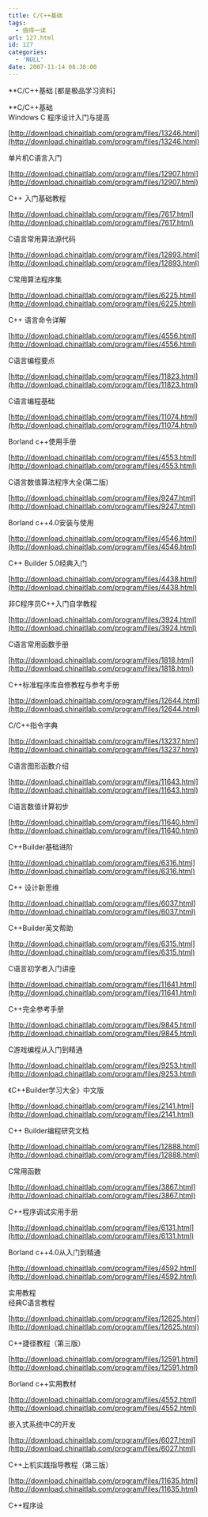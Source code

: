 ```yaml
---
title: C/C++基础
tags:
  - 值得一读
url: 127.html
id: 127
categories:
  - 'NULL'
date: 2007-11-14 08:38:00
---
```


**C/C++基础 \[都是极品学习资料\]  
  
**C/C++基础  
Windows C 程序设计入门与提高  
  
[http://download.chinaitlab.com/program/files/13246.html](http://download.chinaitlab.com/program/files/13246.html)  
  
单片机C语言入门  
  
[http://download.chinaitlab.com/program/files/12907.html](http://download.chinaitlab.com/program/files/12907.html)  
  
C++ 入门基础教程  
  
[http://download.chinaitlab.com/program/files/7617.html](http://download.chinaitlab.com/program/files/7617.html)  
  
C语言常用算法源代码  
  
[http://download.chinaitlab.com/program/files/12893.html](http://download.chinaitlab.com/program/files/12893.html)  
  
C常用算法程序集  
  
[http://download.chinaitlab.com/program/files/6225.html](http://download.chinaitlab.com/program/files/6225.html)  
  
C++ 语言命令详解  
  
[http://download.chinaitlab.com/program/files/4556.html](http://download.chinaitlab.com/program/files/4556.html)  
  
C语言编程要点  
  
[http://download.chinaitlab.com/program/files/11823.html](http://download.chinaitlab.com/program/files/11823.html)  
  
C语言编程基础  
  
[http://download.chinaitlab.com/program/files/11074.html](http://download.chinaitlab.com/program/files/11074.html)  
  
Borland c++使用手册  
  
[http://download.chinaitlab.com/program/files/4553.html](http://download.chinaitlab.com/program/files/4553.html)  
  
C语言数值算法程序大全(第二版)  
  
[http://download.chinaitlab.com/program/files/9247.html](http://download.chinaitlab.com/program/files/9247.html)  
  
Borland c++4.0安装与使用  
  
[http://download.chinaitlab.com/program/files/4546.html](http://download.chinaitlab.com/program/files/4546.html)  
  
C++ Builder 5.0经典入门  
  
[http://download.chinaitlab.com/program/files/4438.html](http://download.chinaitlab.com/program/files/4438.html)  
  
非C程序员C++入门自学教程  
  
[http://download.chinaitlab.com/program/files/3924.html](http://download.chinaitlab.com/program/files/3924.html)  
  
C语言常用函数手册  
  
[http://download.chinaitlab.com/program/files/1818.html](http://download.chinaitlab.com/program/files/1818.html)  
  
C++标准程序库自修教程与参考手册  
  
[http://download.chinaitlab.com/program/files/12644.html](http://download.chinaitlab.com/program/files/12644.html)  
  
C/C++指令字典  
  
[http://download.chinaitlab.com/program/files/13237.html](http://download.chinaitlab.com/program/files/13237.html)  
  
C语言图形函数介绍  
  
[http://download.chinaitlab.com/program/files/11643.html](http://download.chinaitlab.com/program/files/11643.html)  
  
C语言数值计算初步  
  
[http://download.chinaitlab.com/program/files/11640.html](http://download.chinaitlab.com/program/files/11640.html)  
  
C++Builder基础进阶  
  
[http://download.chinaitlab.com/program/files/6316.html](http://download.chinaitlab.com/program/files/6316.html)  
  
C++ 设计新思维  
  
[http://download.chinaitlab.com/program/files/6037.html](http://download.chinaitlab.com/program/files/6037.html)  
  
C++Builder英文帮助  
  
[http://download.chinaitlab.com/program/files/6315.html](http://download.chinaitlab.com/program/files/6315.html)  
  
C语言初学者入门讲座  
  
[http://download.chinaitlab.com/program/files/11641.html](http://download.chinaitlab.com/program/files/11641.html)  
  
C++完全参考手册  
  
[http://download.chinaitlab.com/program/files/9845.html](http://download.chinaitlab.com/program/files/9845.html)  
  
C游戏编程从入门到精通  
  
[http://download.chinaitlab.com/program/files/9253.html](http://download.chinaitlab.com/program/files/9253.html)  
  
《C++Builder学习大全》中文版  
  
[http://download.chinaitlab.com/program/files/2141.html](http://download.chinaitlab.com/program/files/2141.html)  
  
C++ Builder编程研究文档  
  
[http://download.chinaitlab.com/program/files/12888.html](http://download.chinaitlab.com/program/files/12888.html)  
  
C常用函数  
  
[http://download.chinaitlab.com/program/files/3867.html](http://download.chinaitlab.com/program/files/3867.html)  
  
C++程序调试实用手册  
  
[http://download.chinaitlab.com/program/files/6131.html](http://download.chinaitlab.com/program/files/6131.html)  
  
Borland c++4.0从入门到精通  
  
[http://download.chinaitlab.com/program/files/4592.html](http://download.chinaitlab.com/program/files/4592.html)  
  
实用教程  
经典C语言教程  
  
[http://download.chinaitlab.com/program/files/12625.html](http://download.chinaitlab.com/program/files/12625.html)  
  
C++捷径教程（第三版）  
  
[http://download.chinaitlab.com/program/files/12591.html](http://download.chinaitlab.com/program/files/12591.html)  
  
Borland c++实用教材  
  
[http://download.chinaitlab.com/program/files/4552.html](http://download.chinaitlab.com/program/files/4552.html)  
  
嵌入式系统中C的开发  
  
[http://download.chinaitlab.com/program/files/6027.html](http://download.chinaitlab.com/program/files/6027.html)  
  
C++上机实践指导教程（第三版）  
  
[http://download.chinaitlab.com/program/files/11635.html](http://download.chinaitlab.com/program/files/11635.html)  
  
C++程序设